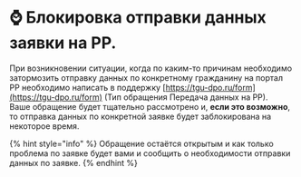 # ⌚ Блокировка отправки данных заявки на РР.

При возникновении ситуации, когда по каким-то причинам необходимо затормозить отправку данных по конкретному гражданину на портал РР необходимо написать в поддержку [https://tgu-dpo.ru/form](https://tgu-dpo.ru/form) (Тип обращения Передача данных на РР).\
Ваше обращение будет тщательно рассмотрено и, **если это возможно**, то отправка данных по конкретной заявке будет заблокирована на некоторое время.

{% hint style="info" %}
Обращение остаётся открытым и как только проблема по заявке будет вами и сообщить о необходимости отправки данных по заявке.
{% endhint %}
